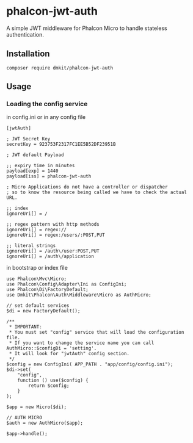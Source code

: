 # phalcon-jwt-auth

A simple JWT middleware for Phalcon Micro to handle stateless authentication.

## Installation
```
composer require dmkit/phalcon-jwt-auth
```

## Usage

### Loading the config service

in config.ini or in any config file
``` 
[jwtAuth]

; JWT Secret Key
secretKey = 923753F2317FC1EE5B52DF23951B

; JWT default Payload

;; expiry time in minutes
payload[exp] = 1440
payload[iss] = phalcon-jwt-auth

; Micro Applications do not have a controller or dispatcher
; so to know the resource being called we have to check the actual URL.

;; index
ignoreUri[] = /

;; regex pattern with http methods
ignoreUri[] = regex://
ignoreUri[] = regex:/users/:POST,PUT

;; literal strings
ignoreUri[] = /auth\/user:POST,PUT
ignoreUri[] = /auth\/application
```

in bootstrap or index file
```
use Phalcon\Mvc\Micro;
use Phalcon\Config\Adapter\Ini as ConfigIni;
use Phalcon\Di\FactoryDefault;
use Dmkit\Phalcon\Auth\Middleware\Micro as AuthMicro;

// set default services
$di = new FactoryDefault();

/**
 * IMPORTANT:
 * You must set "config" service that will load the configuration file. 
 * If you want to change the service name you can call AuthMicro::$configDi = 'setting'.
 * It will look for "jwtAuth" config section.
 */
$config = new ConfigIni( APP_PATH . "app/config/config.ini");
$di->set(
    "config",
    function () use($config) {
        return $config;
    }
);

$app = new Micro($di);

// AUTH MICRO
$auth = new AuthMicro($app);

$app->handle();
```
